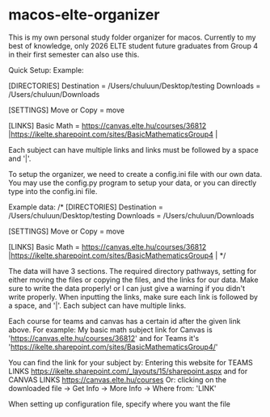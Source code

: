 # macos-elte-organizer

This is my own personal study folder organizer for macos. 
Currently to my best of knowledge, only 2026 ELTE student future graduates from Group 4 in their first semester can also use this.

Quick Setup:
Example:

[DIRECTORIES]
Destination = /Users/chuluun/Desktop/testing
Downloads = /Users/chuluun/Downloads

[SETTINGS]
Move or Copy = move

[LINKS]
Basic Math = https://canvas.elte.hu/courses/36812 |https://ikelte.sharepoint.com/sites/BasicMathematicsGroup4 |

Each subject can have multiple links and links must be followed by a space and '|'.


To setup the organizer, we need to create a config.ini file with our own data. You may use the config.py program to setup your data, or you can directly type into the config.ini file.

Example data:
/*
[DIRECTORIES]
Destination = /Users/chuluun/Desktop/testing
Downloads = /Users/chuluun/Downloads

[SETTINGS]
Move or Copy = move

[LINKS]
Basic Math = https://canvas.elte.hu/courses/36812 |https://ikelte.sharepoint.com/sites/BasicMathematicsGroup4 |
*/

The data will have 3 sections. The required directory pathways, setting for either moving the files or copying the files, and the links for our data. Make sure to write the data properly! or I can just give a warning if you didn't write properly. 
When inputting the links, make sure each link is followed by a space, and '|'. Each subject can have multiple links.

Each course for teams and canvas has a certain id after the given link above. For example:
My basic math subject link for Canvas is 'https://canvas.elte.hu/courses/36812' and 
for Teams it's 'https://ikelte.sharepoint.com/sites/BasicMathematicsGroup4/'

You can find the link for your subject by: 
Entering this website for TEAMS LINKS https://ikelte.sharepoint.com/_layouts/15/sharepoint.aspx
and for CANVAS LINKS https://canvas.elte.hu/courses
Or: clicking on the downloaded file -> Get Info -> More Info -> Where from: 'LINK'


When setting up configuration file, specify where you want the file
